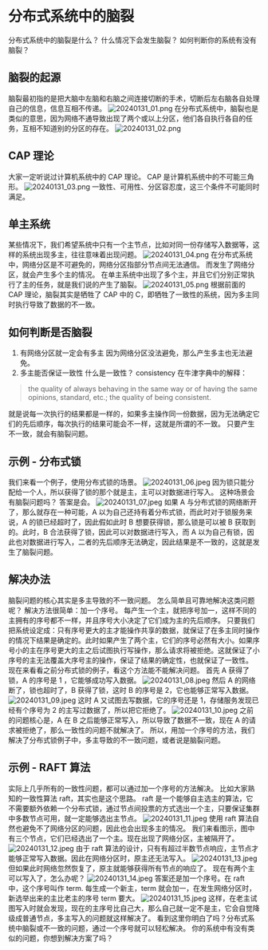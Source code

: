 # 分布式系统中的脑裂
分布式系统中的脑裂是什么？
什么情况下会发生脑裂？
如何判断你的系统有没有脑裂？
## 脑裂的起源
脑裂最初指的是把大脑中左脑和右脑之间连接切断的手术，切断后左右脑各自处理自己的信息，信息互相不传递。
![20240131_01.png](../imgs/20240131_01.png)
在分布式系统中，脑裂也是类似的意思，因为网络不通导致出现了两个或以上分区，他们各自执行各自的任务，互相不知道别的分区的存在。
![20240131_02.png](../imgs/20240131_02.png)
## CAP 理论
大家一定听说过计算机系统中的 CAP 理论。
CAP 是计算机系统中的不可能三角形。
![20240131_03.png](../imgs/20240131_03.png)
一致性、可用性、分区容忍度，这三个条件不可能同时满足。
## 单主系统
某些情况下，我们希望系统中只有一个主节点，比如对同一份存储写入数据等，这样的系统出现多主，往往意味着出现问题。
![20240131_04.png](../imgs/20240131_04.png)
在分布式系统中，网络分区是不可避免的，网络分区指部分节点间无法通信。
而发生了网络分区，就会产生多个主的情况。
在单主系统中出现了多个主，并且它们分别正常执行了主的任务，就是我们说的产生了脑裂。
![20240131_05.png](../imgs/20240131_05.png)
根据前面的 CAP 理论，脑裂其实是牺牲了 CAP 中的 C，即牺牲了一致性的系统，因为多主同时执行导致了数据的不一致。
## 如何判断是否脑裂
1. 有网络分区就一定会有多主
因为网络分区没法避免，那么产生多主也无法避免。
2. 多主能否保证一致性
什么是一致性？
consistency 在牛津字典中的解释：
> the quality of always behaving in the same way or of having the same opinions, standard, etc.; the quality of being consistent.

就是说每一次执行的结果都是一样的，如果多主操作同一份数据，因为无法确定它们的先后顺序，每次执行的结果可能会不一样，这就是所谓的不一致。
只要产生不一致，就会有脑裂问题。
## 示例 - 分布式锁
我们来看一个例子，使用分布式锁的场景。
![20240131_06.jpeg](../imgs/20240131_06.jpeg)
因为锁只能分配给一个人，所以获得了锁的那个就是主，主可以对数据进行写入。
这种场景会有脑裂问题吗？
答案是会。
![20240131_07.jpeg](../imgs/20240131_07.jpeg)
如果 A 与分布式锁的网络断开了，那么就存在一种可能，A 以为自己还持有着分布式锁，而此时对于锁服务来说，A 的锁已经超时了，因此假如此时 B 想要获得锁，那么锁是可以被 B 获取到的。此时，B 合法获得了锁，因此可以对数据进行写入，而 A 以为自己有锁，因此也对数据进行写入，二者的先后顺序无法确定，因此结果是不一致的，这就是发生了脑裂问题。
## 解决办法
脑裂问题的核心其实是多主导致的不一致问题。
怎么简单且可靠地解决这类问题呢？
解决方法很简单：加一个序号。
每产生一个主，就把序号加一，这样不同的主拥有的序号都不一样，并且序号大小决定了它们成为主的先后顺序。
只要我们把系统设定成：只有序号更大的主才能操作共享的数据，就保证了在多主同时操作的情况下结果是确定的。此时如果产生了两个主，它们的序号必然有大小。如果序号小的主在序号更大的主之后试图执行写操作，那么请求将被拒绝。这就保证了小序号的主无法覆盖大序号主的操作，保证了结果的确定性，也就保证了一致性。
现在来看看之前分布式锁的例子，看这个方法能不能解决问题。
首先 A 获得了锁，A 的序号是 1 ，它能够成功写入数据。
![20240131_08.jpeg](../imgs/20240131_08.jpeg)
然后 A 的网络断了，锁也超时了，B 获得了锁，这时 B 的序号是 2，它也能够正常写入数据。
![20240131_09.jpeg](../imgs/20240131_09.jpeg)
这时 A 又试图去写数据，它的序号还是 1，存储服务发现已经有个序号为 2 的主写过数据了，所以把它拒绝了。
![20240131_10.jpeg](../imgs/20240131_10.jpeg)
之前的问题核心是，A 在 B 之后能够正常写入，所以导致了数据不一致，现在 A 的请求被拒绝了，那么一致性的问题不就解决了。
所以，用加一个序号的方法，我们解决了分布式锁例子中，多主导致的不一致问题，或者说是脑裂问题。
## 示例 - RAFT 算法
实际上几乎所有的一致性问题，都可以通过加一个序号的方法解决。
比如大家熟知的一致性算法 raft，其实也是这个思路。
raft 是一个能够自主选主的算法，它不需要额外依赖一个分布式锁，通过节点间投票的方式选出一个主，只要保证集群中多数节点可用，就一定能够选出主节点。
![20240131_11.jpeg](../imgs/20240131_11.jpeg)
使用 raft 算法自然也避免不了网络分区的问题，因此也会出现多主的情况。
我们来看图示，图中有三个节点，它们已经选出了一个主。现在出现了网络分区，主被隔开了。
![20240131_12.jpeg](../imgs/20240131_12.jpeg)
由于 raft 算法的设计，只有有超过半数节点响应，主节点才能够正常写入数据。因此在网络分区时，原主还无法写入。
![20240131_13.jpeg](../imgs/20240131_13.jpeg)
但如果此时网络忽然恢复了，原主就能够获得所有节点的响应了。
现在有两个主可以写入了，怎么办呢？
![20240131_14.jpeg](../imgs/20240131_14.jpeg)
答案还是加一个序号。在 raft 中，这个序号叫作 term.
每生成一个新主，term 就会加一，在发生网络分区时，新选举出来的主比老主的序号 term 要大。
![20240131_15.jpeg](../imgs/20240131_15.jpeg)
这样，在老主试图写入时就会发现，现在的主序号比自己大，那么自己就一定不是主，它会自觉降级成普通节点，多主写入的问题就这样解决了。
看到这里你明白了吗？分布式系统中脑裂或不一致的问题，通过一个序号就可以轻松解决。
你的系统中有没有类似的问题，你想到解决方案了吗？

